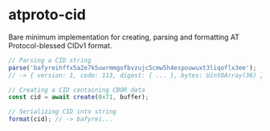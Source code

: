 # atproto-cid

Bare minimum implementation for creating, parsing and formatting AT Protocol-blessed CIDv1 format.

```ts
// Parsing a CID string
parse('bafyreihffx5a2e7k5uwrmmgofbvzujc5cmw5h4espouwuxt3liqoflx3ee');
// -> { version: 1, code: 113, digest: { ... }, bytes: Uint8Array(36) }

// Creating a CID containing CBOR data
const cid = await create(0x71, buffer);

// Serializing CID into string
format(cid); // -> bafyrei...
```
